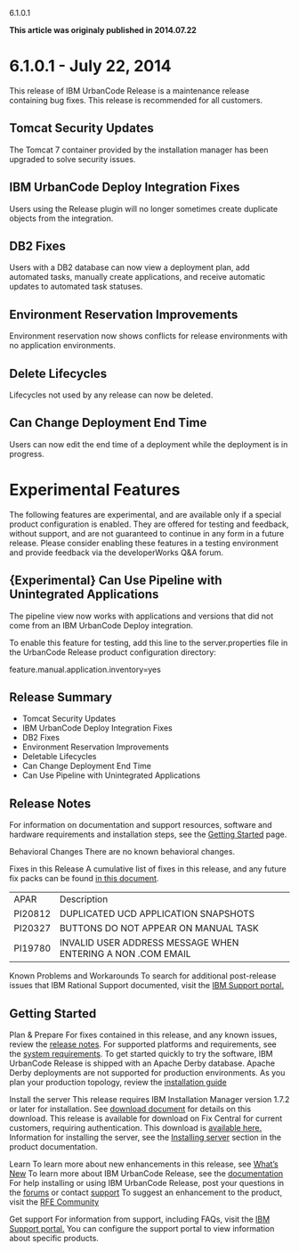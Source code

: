 





6.1.0.1

**This article was originaly published in 2014.07.22**


6.1.0.1 - July 22, 2014
=======================




This release of IBM UrbanCode Release is a maintenance release containing bug fixes. This release is recommended for all customers.

Tomcat Security Updates
-----------------------


The Tomcat 7 container provided by the installation manager has been upgraded to solve security issues.




IBM UrbanCode Deploy Integration Fixes
--------------------------------------


Users using the Release plugin will no longer sometimes create duplicate objects from the integration.




DB2 Fixes
---------


Users with a DB2 database can now view a deployment plan, add automated tasks, manually create applications, and receive automatic updates to automated task statuses.




Environment Reservation Improvements
------------------------------------


Environment reservation now shows conflicts for release environments with no application environments.




Delete Lifecycles
-----------------


Lifecycles not used by any release can now be deleted.




Can Change Deployment End Time
------------------------------


Users can now edit the end time of a deployment while the deployment is in progress.




Experimental Features
=====================


The following features are experimental, and are available only if a special product configuration is enabled. They are offered for testing and feedback, without support, and are not guaranteed to continue in any form in a future release. Please consider enabling these features in a testing environment and provide feedback via the developerWorks Q&A forum.




{Experimental} Can Use Pipeline with Unintegrated Applications
--------------------------------------------------------------


The pipeline view now works with applications and versions that did not come from an IBM UrbanCode Deploy integration.


To enable this feature for testing, add this line to the server.properties file in the UrbanCode Release product configuration directory:


feature.manual.application.inventory=yes


Release Summary
---------------

  
* Tomcat Security Updates
* IBM UrbanCode Deploy Integration Fixes
* DB2 Fixes
* Environment Reservation Improvements
* Deletable Lifecycles
* Can Change Deployment End Time
* Can Use Pipeline with Unintegrated Applications

Release Notes
-------------

  

For information on documentation and support resources, software and hardware requirements and installation steps, see the [Getting Started](http://developer.ibm.com/urbancode/products/urbancode-release/whats-new/whats-new-urbancode-release-6-1-0-1/getting-started/) page.





Behavioral Changes
There are no known behavioral changes.





Fixes in this Release
A cumulative list of fixes in this release, and any future fix packs can be found [in this document](http://www-01.ibm.com/support/docview.wss?uid=swg27039116).




|  |  |
| --- | --- |
| APAR | Description |
| PI20812 | DUPLICATED UCD APPLICATION SNAPSHOTS |
| PI20327 | BUTTONS DO NOT APPEAR ON MANUAL TASK |
| PI19780 | INVALID USER ADDRESS MESSAGE WHEN ENTERING A NON .COM EMAIL |





Known Problems and Workarounds
To search for additional post-release issues that IBM Rational Support documented, visit the [IBM Support portal.](https://www-947.ibm.com/support/entry/myportal/support?brandind=Rational)


Getting Started
---------------

  

Plan & Prepare
For fixes contained in this release, and any known issues, review the [release notes](http://developer.ibm.com/urbancode/products/urbancode-release/whats-new/whats-new-urbancode-release-6-1-0-1/release-notes/). For supported platforms and requirements, see the [system requirements](http://www-03.ibm.com/software/products/en/ucrel#tab_othertab1). To get started quickly to try the software, IBM UrbanCode Release is shipped with an Apache Derby database. Apache Derby deployments are not supported for production environments. As you plan your production topology, review the [installation guide](http://pic.dhe.ibm.com/infocenter/ucrel/v6r0m1/topic/com.ibm.urelease.doc/topics/install_ch.html)





Install the server
This release requires IBM Installation Manager version 1.7.2 or later for installation. See [download document](http://www-01.ibm.com/support/docview.wss?uid=swg24036814) for details on this download. This release is available for download on Fix Central for current customers, requiring authentication. This download is [available here.](http://www-933.ibm.com/support/fixcentral/swg/selectFixes?parent=ibm~Rational&product=ibm/Rational/UrbanCode+Release&release=All&platform=All&function=all) Information for installing the server, see the [Installing server](http://pic.dhe.ibm.com/infocenter/ucrel/v6r0m1/topic/com.ibm.urelease.doc/topics/install_ch.html) section in the product documentation.



Learn
To learn more about new enhancements in this release, see [What’s New](../)  To learn more about IBM UrbanCode Release, see the  [documentation](http://pic.dhe.ibm.com/infocenter/ucrel/v6r0m1/topic/com.ibm.urelease.doc/topics/c_node_overview.html) For help installing or using IBM UrbanCode Release, post your questions in the [forums](https://developer.ibm.com/answers?community=urbancode) or contact  [support](http://www-947.ibm.com/support/entry/portal/support?brandind=Rational) To suggest an enhancement to the product, visit the [RFE Community](http://www.ibm.com/developerworks/rfe/execute?use_case=submitRfe)





Get support
For information from support, including FAQs, visit the [IBM Support portal.](http://www-947.ibm.com/support/entry/portal/support?brandind=Rational) You can configure the support portal to view information about specific products.







